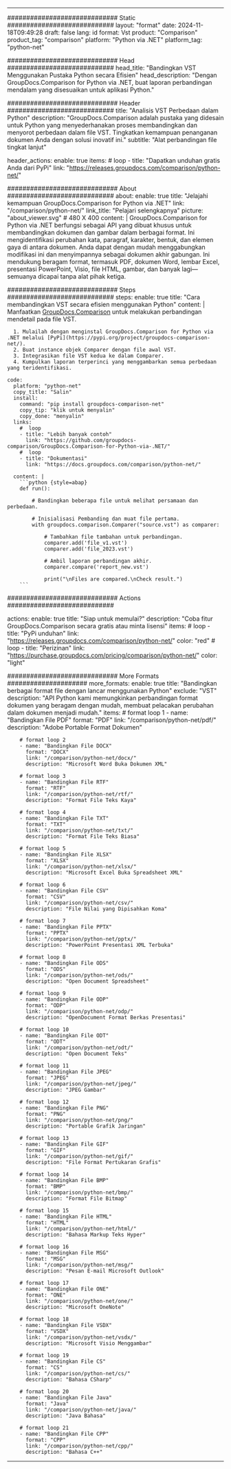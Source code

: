 
---
############################# Static ############################
layout: "format"
date:  2024-11-18T09:49:28
draft: false
lang: id
format: Vst
product: "Comparison"
product_tag: "comparison"
platform: "Python via .NET"
platform_tag: "python-net"

############################# Head ############################
head_title: "Bandingkan VST Menggunakan Pustaka Python secara Efisien"
head_description: "Dengan GroupDocs.Comparison for Python via .NET, buat laporan perbandingan mendalam yang disesuaikan untuk aplikasi Python."

############################# Header ############################
title: "Analisis VST Perbedaan dalam Python" 
description: "GroupDocs.Comparison adalah pustaka yang didesain untuk Python yang menyederhanakan proses membandingkan dan menyorot perbedaan dalam file VST. Tingkatkan kemampuan penanganan dokumen Anda dengan solusi inovatif ini."
subtitle: "Alat perbandingan file tingkat lanjut" 

header_actions:
  enable: true
  items:
    #  loop
    - title: "Dapatkan unduhan gratis Anda dari PyPi"
      link: "https://releases.groupdocs.com/comparison/python-net/"
      
############################# About ############################
about:
    enable: true
    title: "Jelajahi kemampuan GroupDocs.Comparison for Python via .NET"
    link: "/comparison/python-net/"
    link_title: "Pelajari selengkapnya"
    picture: "about_viewer.svg" # 480 X 400
    content: |
       GroupDocs.Comparison for Python via .NET berfungsi sebagai API yang dibuat khusus untuk membandingkan dokumen dan gambar dalam berbagai format. Ini mengidentifikasi perubahan kata, paragraf, karakter, bentuk, dan elemen gaya di antara dokumen. Anda dapat dengan mudah menggabungkan modifikasi ini dan menyimpannya sebagai dokumen akhir gabungan. Ini mendukung beragam format, termasuk PDF, dokumen Word, lembar Excel, presentasi PowerPoint, Visio, file HTML, gambar, dan banyak lagi—semuanya dicapai tanpa alat pihak ketiga.

############################# Steps ############################
steps:
    enable: true
    title: "Cara membandingkan VST secara efisien menggunakan Python"
    content: |
      Manfaatkan [GroupDocs.Comparison](https://products.groupdocs.com/comparison/python-net/) untuk melakukan perbandingan mendetail pada file VST.
      
      1. Mulailah dengan menginstal GroupDocs.Comparison for Python via .NET melalui [PyPi](https://pypi.org/project/groupdocs-comparison-net/).
      2. Buat instance objek Comparer dengan file awal VST.
      3. Integrasikan file VST kedua ke dalam Comparer.
      4. Kumpulkan laporan terperinci yang menggambarkan semua perbedaan yang teridentifikasi.
   
    code:
      platform: "python-net"
      copy_title: "Salin"
      install:
        command: "pip install groupdocs-comparison-net"
        copy_tip: "klik untuk menyalin"
        copy_done: "menyalin"
      links:
        #  loop
        - title: "Lebih banyak contoh"
          link: "https://github.com/groupdocs-comparison/GroupDocs.Comparison-for-Python-via-.NET/"
        #  loop
        - title: "Dokumentasi"
          link: "https://docs.groupdocs.com/comparison/python-net/"
          
      content: |
        ```python {style=abap}
        def run():

            # Bandingkan beberapa file untuk melihat persamaan dan perbedaan.

            # Inisialisasi Pembanding dan muat file pertama.
            with groupdocs.comparison.Comparer("source.vst") as comparer:

                # Tambahkan file tambahan untuk perbandingan.
                comparer.add('file_v1.vst')
                comparer.add('file_2023.vst')

                # Ambil laporan perbandingan akhir.
                comparer.compare('report_new.vst')

                print("\nFiles are compared.\nCheck result.")
        ```            

############################# Actions ############################

actions:
  enable: true
  title: "Siap untuk memulai?"
  description: "Coba fitur GroupDocs.Comparison secara gratis atau minta lisensi"
  items:
    #  loop
    - title: "PyPi unduhan"
      link: "https://releases.groupdocs.com/comparison/python-net/"
      color: "red"
        #  loop
    - title: "Perizinan"
      link: "https://purchase.groupdocs.com/pricing/comparison/python-net/"
      color: "light"


############################# More Formats #####################
more_formats:
    enable: true
    title: "Bandingkan berbagai format file dengan lancar menggunakan Python"
    exclude: "VST"
    description: "API Python kami memungkinkan perbandingan format dokumen yang beragam dengan mudah, membuat pelacakan perubahan dalam dokumen menjadi mudah."
    items: 
        # format loop 1
        - name: "Bandingkan File PDF"
          format: "PDF"
          link: "/comparison/python-net/pdf/"
          description: "Adobe Portable Format Dokumen"

        # format loop 2
        - name: "Bandingkan File DOCX"
          format: "DOCX"
          link: "/comparison/python-net/docx/"
          description: "Microsoft Word Buka Dokumen XML"

        # format loop 3
        - name: "Bandingkan File RTF"
          format: "RTF"
          link: "/comparison/python-net/rtf/"
          description: "Format File Teks Kaya"

        # format loop 4
        - name: "Bandingkan File TXT"
          format: "TXT"
          link: "/comparison/python-net/txt/"
          description: "Format File Teks Biasa"

        # format loop 5
        - name: "Bandingkan File XLSX"
          format: "XLSX"
          link: "/comparison/python-net/xlsx/"
          description: "Microsoft Excel Buka Spreadsheet XML"

        # format loop 6
        - name: "Bandingkan File CSV"
          format: "CSV"
          link: "/comparison/python-net/csv/"
          description: "File Nilai yang Dipisahkan Koma"

        # format loop 7
        - name: "Bandingkan File PPTX"
          format: "PPTX"
          link: "/comparison/python-net/pptx/"
          description: "PowerPoint Presentasi XML Terbuka"

        # format loop 8
        - name: "Bandingkan File ODS"
          format: "ODS"
          link: "/comparison/python-net/ods/"
          description: "Open Document Spreadsheet"

        # format loop 9
        - name: "Bandingkan File ODP"
          format: "ODP"
          link: "/comparison/python-net/odp/"
          description: "OpenDocument Format Berkas Presentasi"

        # format loop 10
        - name: "Bandingkan File ODT"
          format: "ODT"
          link: "/comparison/python-net/odt/"
          description: "Open Document Teks"

        # format loop 11
        - name: "Bandingkan File JPEG"
          format: "JPEG"
          link: "/comparison/python-net/jpeg/"
          description: "JPEG Gambar"

        # format loop 12
        - name: "Bandingkan File PNG"
          format: "PNG"
          link: "/comparison/python-net/png/"
          description: "Portable Grafik Jaringan"

        # format loop 13
        - name: "Bandingkan File GIF"
          format: "GIF"
          link: "/comparison/python-net/gif/"
          description: "File Format Pertukaran Grafis"

        # format loop 14
        - name: "Bandingkan File BMP"
          format: "BMP"
          link: "/comparison/python-net/bmp/"
          description: "Format File Bitmap"

        # format loop 15
        - name: "Bandingkan File HTML"
          format: "HTML"
          link: "/comparison/python-net/html/"
          description: "Bahasa Markup Teks Hyper"

        # format loop 16
        - name: "Bandingkan File MSG"
          format: "MSG"
          link: "/comparison/python-net/msg/"
          description: "Pesan E-mail Microsoft Outlook"

        # format loop 17
        - name: "Bandingkan File ONE"
          format: "ONE"
          link: "/comparison/python-net/one/"
          description: "Microsoft OneNote"

        # format loop 18
        - name: "Bandingkan File VSDX"
          format: "VSDX"
          link: "/comparison/python-net/vsdx/"
          description: "Microsoft Visio Menggambar"

        # format loop 19
        - name: "Bandingkan File CS"
          format: "CS"
          link: "/comparison/python-net/cs/"
          description: "Bahasa CSharp"

        # format loop 20
        - name: "Bandingkan File Java"
          format: "Java"
          link: "/comparison/python-net/java/"
          description: "Java Bahasa"
          
        # format loop 21
        - name: "Bandingkan File CPP"
          format: "CPP"
          link: "/comparison/python-net/cpp/"
          description: "Bahasa C++"
---